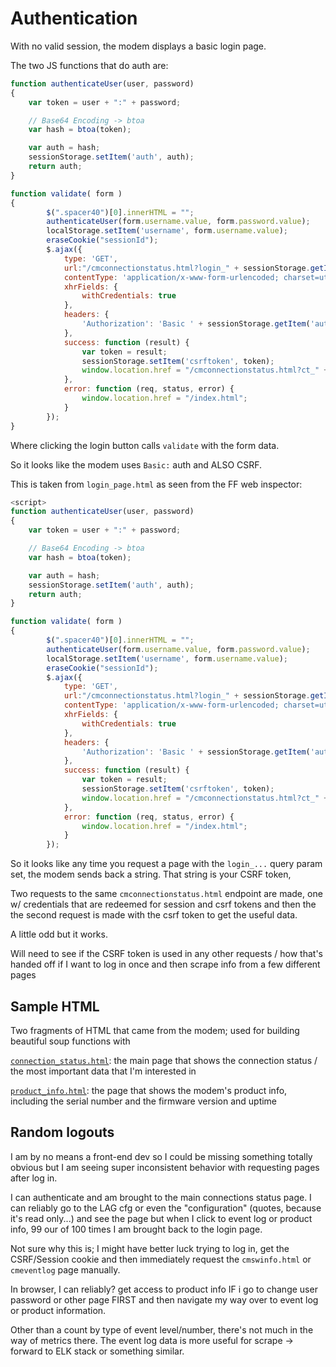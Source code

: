 # Authentication

With no valid session, the modem displays a basic login page.

The two JS functions that do auth are:

```js
function authenticateUser(user, password)
{
    var token = user + ":" + password;

    // Base64 Encoding -> btoa
    var hash = btoa(token);

    var auth = hash;
    sessionStorage.setItem('auth', auth);
    return auth;
}

function validate( form )
{
        $(".spacer40")[0].innerHTML = "";
        authenticateUser(form.username.value, form.password.value);
        localStorage.setItem('username', form.username.value);
        eraseCookie("sessionId");
        $.ajax({
            type: 'GET',
            url:"/cmconnectionstatus.html?login_" + sessionStorage.getItem('auth'),
            contentType: 'application/x-www-form-urlencoded; charset=utf-8',
            xhrFields: {
                withCredentials: true
            },
            headers: {
                'Authorization': 'Basic ' + sessionStorage.getItem('auth')
            },
            success: function (result) {
                var token = result;
                sessionStorage.setItem('csrftoken', token);
                window.location.href = "/cmconnectionstatus.html?ct_" + token;
            },
            error: function (req, status, error) {
                window.location.href = "/index.html";
            }
        });
}
```

Where clicking the login button calls `validate` with the form data.

So it looks like the modem uses `Basic:` auth and ALSO CSRF.

This is taken from `login_page.html` as seen from the FF web inspector:

```js
<script>
function authenticateUser(user, password)
{
    var token = user + ":" + password;

    // Base64 Encoding -> btoa
    var hash = btoa(token);

    var auth = hash;
    sessionStorage.setItem('auth', auth);
    return auth;
}

function validate( form )
{
        $(".spacer40")[0].innerHTML = "";
        authenticateUser(form.username.value, form.password.value);
        localStorage.setItem('username', form.username.value);
        eraseCookie("sessionId");
        $.ajax({
            type: 'GET',
            url:"/cmconnectionstatus.html?login_" + sessionStorage.getItem('auth'),
            contentType: 'application/x-www-form-urlencoded; charset=utf-8',
            xhrFields: {
                withCredentials: true
            },
            headers: {
                'Authorization': 'Basic ' + sessionStorage.getItem('auth')
            },
            success: function (result) {
                var token = result;
                sessionStorage.setItem('csrftoken', token);
                window.location.href = "/cmconnectionstatus.html?ct_" + token;
            },
            error: function (req, status, error) {
                window.location.href = "/index.html";
            }
        });
```

So it looks like any time you request a page with the `login_...` query param set, the modem sends back a string. That string is your CSRF token,

Two requests to the same `cmconnectionstatus.html` endpoint are made, one w/ credentials that are redeemed for session and csrf tokens and then the the second request is made with the csrf token to get the useful data.

A little odd but it works.

Will need to see if the CSRF token is used in any other requests / how that's handed off if I want to log in once and then scrape info from a few different pages

## Sample HTML

Two fragments of HTML that came from the modem; used for building beautiful soup functions with

[`connection_status.html`](./connection_status.html): the main page that shows the connection status / the most important data that I'm interested in

[`product_info.html`](./product_info.html): the page that shows the modem's product info, including the serial number and the firmware version and uptime

## Random logouts

I am by no means a front-end dev so I could be missing something totally obvious but I am seeing super inconsistent behavior with requesting pages after log in.

I can authenticate and am brought to the main connections status page.
I can reliably go to the LAG cfg or even the "configuration" (quotes, because it's read only...) and see the page but when I click to event log or product info, 99 our of 100 times I am brought back to the login page.

Not sure why this is; I might have better luck trying to log in, get the CSRF/Session cookie and then immediately request the `cmswinfo.html` or `cmeventlog` page manually.

In browser, I can reliably? get access to product info IF i go to change user password or other page FIRST and then navigate my way over to event log or product information.

Other than a count by type of event level/number, there's not much in the way of metrics there.
The event log data is more useful for scrape -> forward to ELK stack or something similar.
